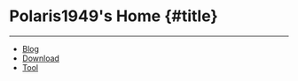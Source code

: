 # Polaris1949's Home {#title}

------------------------------------------------

- [Blog](blog/)
- [Download](down/)
- [Tool](tool/)
